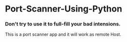 # Port-Scanner-Using-Python
### Don't try to use it to full-fill your bad intensions.
This is a port scanner app and it will work as remote Host. 
